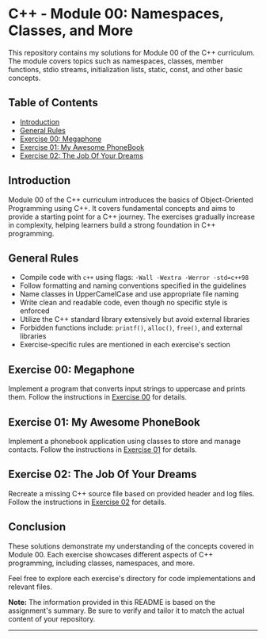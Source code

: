 # C++ - Module 00: Namespaces, Classes, and More

This repository contains my solutions for Module 00 of the C++ curriculum. The module covers topics such as namespaces, classes, member functions, stdio streams, initialization lists, static, const, and other basic concepts.

## Table of Contents

- [Introduction](#introduction)
- [General Rules](#general-rules)
- [Exercise 00: Megaphone](#exercise-00-megaphone)
- [Exercise 01: My Awesome PhoneBook](#exercise-01-my-awesome-phonebook)
- [Exercise 02: The Job Of Your Dreams](#exercise-02-the-job-of-your-dreams)

## Introduction

Module 00 of the C++ curriculum introduces the basics of Object-Oriented Programming using C++. It covers fundamental concepts and aims to provide a starting point for a C++ journey. The exercises gradually increase in complexity, helping learners build a strong foundation in C++ programming.

## General Rules

- Compile code with `c++` using flags: `-Wall -Wextra -Werror -std=c++98`
- Follow formatting and naming conventions specified in the guidelines
- Name classes in UpperCamelCase and use appropriate file naming
- Write clean and readable code, even though no specific style is enforced
- Utilize the C++ standard library extensively but avoid external libraries
- Forbidden functions include: `printf()`, `alloc()`, `free()`, and external libraries
- Exercise-specific rules are mentioned in each exercise's section

## Exercise 00: Megaphone

Implement a program that converts input strings to uppercase and prints them. Follow the instructions in [Exercise 00](ex00/README.md) for details.

## Exercise 01: My Awesome PhoneBook

Implement a phonebook application using classes to store and manage contacts. Follow the instructions in [Exercise 01](ex01/README.md) for details.

## Exercise 02: The Job Of Your Dreams

Recreate a missing C++ source file based on provided header and log files. Follow the instructions in [Exercise 02](ex02/README.md) for details.

## Conclusion

These solutions demonstrate my understanding of the concepts covered in Module 00. Each exercise showcases different aspects of C++ programming, including classes, namespaces, and more.

Feel free to explore each exercise's directory for code implementations and relevant files.

**Note:** The information provided in this README is based on the assignment's summary. Be sure to verify and tailor it to match the actual content of your repository.

---
